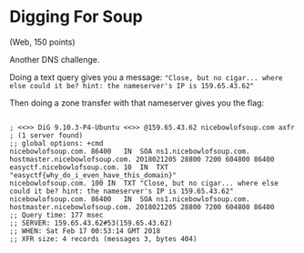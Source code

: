 # Digging For Soup
(Web, 150 points)

Another DNS challenge.

Doing a text query gives you a message:
`"Close, but no cigar... where else could it be? hint: the nameserver's IP is 159.65.43.62"`

Then doing a zone transfer with that nameserver gives you the flag:
```$ dig @159.65.43.62 nicebowlofsoup.com axfr

; <<>> DiG 9.10.3-P4-Ubuntu <<>> @159.65.43.62 nicebowlofsoup.com axfr
; (1 server found)
;; global options: +cmd
nicebowlofsoup.com.	86400	IN	SOA	ns1.nicebowlofsoup.com. hostmaster.nicebowlofsoup.com. 2018021205 28800 7200 604800 86400
easyctf.nicebowlofsoup.com. 10	IN	TXT	"easyctf{why_do_i_even_have_this_domain}"
nicebowlofsoup.com.	100	IN	TXT	"Close, but no cigar... where else could it be? hint: the nameserver's IP is 159.65.43.62"
nicebowlofsoup.com.	86400	IN	SOA	ns1.nicebowlofsoup.com. hostmaster.nicebowlofsoup.com. 2018021205 28800 7200 604800 86400
;; Query time: 177 msec
;; SERVER: 159.65.43.62#53(159.65.43.62)
;; WHEN: Sat Feb 17 00:53:14 GMT 2018
;; XFR size: 4 records (messages 3, bytes 404)
```
